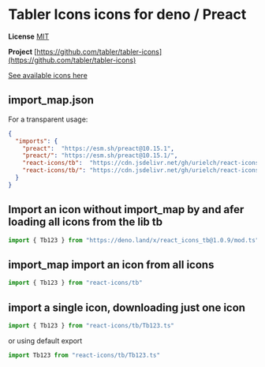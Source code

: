 # Tabler Icons icons for deno / Preact

**License** [MIT](https://opensource.org/licenses/MIT)

**Project** [https://github.com/tabler/tabler-icons](https://github.com/tabler/tabler-icons)

[See available icons here](https://react-icons.deno.dev/tb)

## import_map.json

For a transparent usage:

```json
{
  "imports": {
    "preact":  "https://esm.sh/preact@10.15.1",
    "preact/": "https://esm.sh/preact@10.15.1/",
    "react-icons/tb":  "https://cdn.jsdelivr.net/gh/urielch/react-icons-tb@1.0.9/mod.ts",
    "react-icons/tb/": "https://cdn.jsdelivr.net/gh/urielch/react-icons-tb@1.0.9/ico/",
  }
}
```

## Import an icon without import_map by and afer loading all icons from the lib tb

```ts
import { Tb123 } from "https://deno.land/x/react_icons_tb@1.0.9/mod.ts"
```

## import_map import an icon from all icons

```ts
import { Tb123 } from "react-icons/tb"
```

## import a single icon, downloading just one icon

```ts
import { Tb123 } from "react-icons/tb/Tb123.ts"
```

or using default export

```ts
import Tb123 from "react-icons/tb/Tb123.ts"
```

